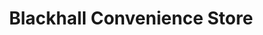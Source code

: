 ---
title: "Blackhall Convenience Store"
url: /hartlepool/blackhall-convenience-store/
shop: Lebensmittel
---